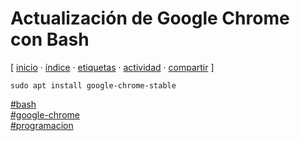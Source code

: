 # Actualización de Google Chrome con Bash
[ [inicio](https://github.com/jucardus/jucardus.github.io/blob/main/index.md) · [índice](https://github.com/jucardus/jucardus.github.io/blob/main/indice.md) · [etiquetas](https://github.com/jucardus/jucardus.github.io/blob/main/etiquetas.md) · [actividad](https://github.com/jucardus/jucardus.github.io/blob/main/actividad.md) · [compartir](https://x.com/intent/tweet?text=Actualizaci%C3%B3n+de+Google+Chrome+con+Bash+%E2%80%94+Bash%2C+Programaci%C3%B3n%2C+Google+Chrome%0A%0A%E2%86%92+https%3A%2F%2Fgithub.com%2Fjucardus%2Fjucardus.github.io%2Fblob%2Fmain%2Fa%2Fc%2Ft%2Factualizacion-de-google-chrome-con-bash.md%0A%0A%23bash_jucardus+-+%23google_chrome_jucardus%0A%23programacion_jucardus) ]

```
sudo apt install google-chrome-stable
```

[#bash](https://github.com/jucardus/jucardus.github.io/blob/main/b/a/bash.md)  
[#google-chrome](https://github.com/jucardus/jucardus.github.io/blob/main/g/o/google-chrome.md)  
[#programacion](https://github.com/jucardus/jucardus.github.io/blob/main/p/r/programacion.md)
